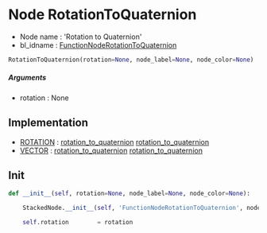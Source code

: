 # Node RotationToQuaternion

- Node name : 'Rotation to Quaternion'
- bl_idname : [FunctionNodeRotationToQuaternion](https://docs.blender.org/api/current/bpy.types.FunctionNodeRotationToQuaternion.html)


``` python
RotationToQuaternion(rotation=None, node_label=None, node_color=None)
```
##### Arguments

- rotation : None

## Implementation

- [ROTATION](/docs/GeoNodes/ROTATION.md) : [rotation_to_quaternion](/docs/GeoNodes/socket_ROTATION.md#rotation_to_quaternion) [rotation_to_quaternion](/docs/GeoNodes/socket_ROTATION.md#rotation_to_quaternion)
- [VECTOR](/docs/GeoNodes/VECTOR.md) : [rotation_to_quaternion](/docs/GeoNodes/socket_VECTOR.md#rotation_to_quaternion) [rotation_to_quaternion](/docs/GeoNodes/socket_VECTOR.md#rotation_to_quaternion)

## Init

``` python
def __init__(self, rotation=None, node_label=None, node_color=None):

    StackedNode.__init__(self, 'FunctionNodeRotationToQuaternion', node_label=node_label, node_color=node_color)

    self.rotation        = rotation
```
